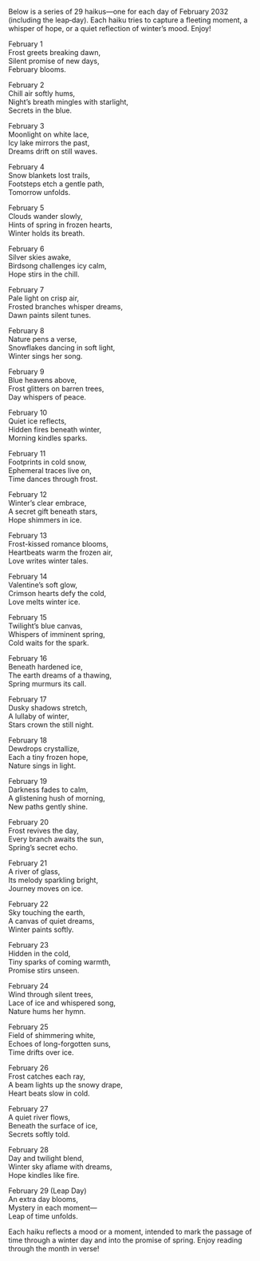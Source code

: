 Below is a series of 29 haikus—one for each day of February 2032 (including the leap‐day). Each haiku tries to capture a fleeting moment, a whisper of hope, or a quiet reflection of winter’s mood. Enjoy!

February 1  
Frost greets breaking dawn,  
Silent promise of new days,  
February blooms.

February 2  
Chill air softly hums,  
Night’s breath mingles with starlight,  
Secrets in the blue.

February 3  
Moonlight on white lace,  
Icy lake mirrors the past,  
Dreams drift on still waves.

February 4  
Snow blankets lost trails,  
Footsteps etch a gentle path,  
Tomorrow unfolds.

February 5  
Clouds wander slowly,  
Hints of spring in frozen hearts,  
Winter holds its breath.

February 6  
Silver skies awake,  
Birdsong challenges icy calm,  
Hope stirs in the chill.

February 7  
Pale light on crisp air,  
Frosted branches whisper dreams,  
Dawn paints silent tunes.

February 8  
Nature pens a verse,  
Snowflakes dancing in soft light,  
Winter sings her song.

February 9  
Blue heavens above,  
Frost glitters on barren trees,  
Day whispers of peace.

February 10  
Quiet ice reflects,  
Hidden fires beneath winter,  
Morning kindles sparks.

February 11  
Footprints in cold snow,  
Ephemeral traces live on,  
Time dances through frost.

February 12  
Winter’s clear embrace,  
A secret gift beneath stars,  
Hope shimmers in ice.

February 13  
Frost-kissed romance blooms,  
Heartbeats warm the frozen air,  
Love writes winter tales.

February 14  
Valentine’s soft glow,  
Crimson hearts defy the cold,  
Love melts winter ice.

February 15  
Twilight’s blue canvas,  
Whispers of imminent spring,  
Cold waits for the spark.

February 16  
Beneath hardened ice,  
The earth dreams of a thawing,  
Spring murmurs its call.

February 17  
Dusky shadows stretch,  
A lullaby of winter,  
Stars crown the still night.

February 18  
Dewdrops crystallize,  
Each a tiny frozen hope,  
Nature sings in light.

February 19  
Darkness fades to calm,  
A glistening hush of morning,  
New paths gently shine.

February 20  
Frost revives the day,  
Every branch awaits the sun,  
Spring’s secret echo.

February 21  
A river of glass,  
Its melody sparkling bright,  
Journey moves on ice.

February 22  
Sky touching the earth,  
A canvas of quiet dreams,  
Winter paints softly.

February 23  
Hidden in the cold,  
Tiny sparks of coming warmth,  
Promise stirs unseen.

February 24  
Wind through silent trees,  
Lace of ice and whispered song,  
Nature hums her hymn.

February 25  
Field of shimmering white,  
Echoes of long-forgotten suns,  
Time drifts over ice.

February 26  
Frost catches each ray,  
A beam lights up the snowy drape,  
Heart beats slow in cold.

February 27  
A quiet river flows,  
Beneath the surface of ice,  
Secrets softly told.

February 28  
Day and twilight blend,  
Winter sky aflame with dreams,  
Hope kindles like fire.

February 29 (Leap Day)  
An extra day blooms,  
Mystery in each moment—  
Leap of time unfolds.

Each haiku reflects a mood or a moment, intended to mark the passage of time through a winter day and into the promise of spring. Enjoy reading through the month in verse!
